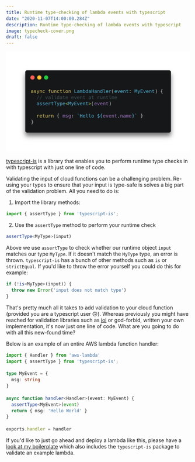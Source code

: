 ```yaml
---
title: Runtime type-checking of lambda events with typescript
date: "2020-11-07T14:00:00.284Z"
description: Runtime type-checking of lambda events with typescript
image: typecheck-cover.png
draft: false
---
```


![simple runtime check](typecheck-cover.png)

[typescript-is](https://github.com/woutervh-/typescript-is) is a library that enables you to perform runtime type checks in with typescript with just one line of code. 

Validating the input of cloud functions can be a challenging problem. Re-using your types to ensure that your input is type-safe is solves a big part of the validation problem. All you need to do is:

1. Import the library methods:

```ts
import { assertType } from 'typescript-is';
```

2. Use the `assertType` method to perform your runtime check

```ts
assertType<MyType>(input)
```

Above we use `assertType` to check whether our runtime object `input` matches our type `MyType`. If it doesn't match the `MyType` type, an error is thrown. `typescript-is` has a bunch of other methods such as `is` or `strictEqual`. If you'd like to throw the error yourself you could do this for example:

```ts
if (!is<MyType>(input)) {
  throw new Error('input does not match type')
}
```

That's pretty much all it takes to add validation to your cloud function (provided you are a typescript user 🙃). Whereas previously you might have reached for validation libraries such as [joi](https://github.com/sideway/joi) or god-forbid, written your own implementation, it's now just one line of code. What are you going to do with all this new-found time?

Below is an example of an entire AWS lambda function handler:

```ts
import { Handler } from 'aws-lambda'
import { assertType } from 'typescript-is';

type MyEvent = {
  msg: string
}

async function handler<Handler>(event: MyEvent) {
  assertType<MyEvent>(event)
  return { msg: 'Hello World' }
}

exports.handler = handler
```

If you'd like to just go ahead and deploy a lambda like this, please have a [look at my boilerplate](https://github.com/juliankrispel/typescript-aws-lambda-terraform) which also includes the `typescript-is` package to validate an example lambda. 
